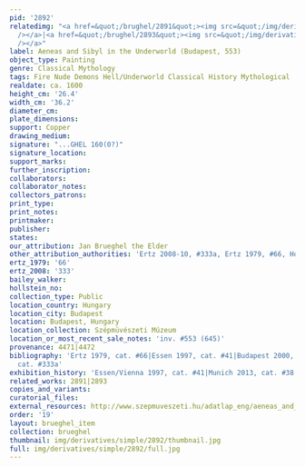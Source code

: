```yaml
---
pid: '2892'
relatedimg: "<a href=&quot;/brughel/2891&quot;><img src=&quot;/img/derivatives/simple/2891/thumbnail.jpg&quot;
  /></a>|<a href=&quot;/brughel/2893&quot;><img src=&quot;/img/derivatives/simple/2893/thumbnail.jpg&quot;
  /></a>"
label: Aeneas and Sibyl in the Underworld (Budapest, 553)
object_type: Painting
genre: Classical Mythology
tags: Fire Nude Demons Hell/Underworld Classical History Mythological
realdate: ca. 1600
height_cm: '26.4'
width_cm: '36.2'
diameter_cm: 
plate_dimensions: 
support: Copper
drawing_medium: 
signature: "...GHEL 160(0?)"
signature_location: 
support_marks: 
further_inscription: 
collaborators: 
collaborator_notes: 
collectors_patrons: 
print_type: 
print_notes: 
printmaker: 
publisher: 
states: 
our_attribution: Jan Brueghel the Elder
other_attribution_authorities: 'Ertz 2008-10, #333a, Ertz 1979, #66, Honig database'
ertz_1979: '66'
ertz_2008: '333'
bailey_walker: 
hollstein_no: 
collection_type: Public
location_country: Hungary
location_city: Budapest
location: Budapest, Hungary
location_collection: Szépmüvészeti Múzeum
location_or_most_recent_sale_notes: 'inv. #553 (645)'
provenance: 4471|4472
bibliography: 'Ertz 1979, cat. #66|Essen 1997, cat. #41|Budapest 2000, 29|Ertz 2008-10,
  cat. #333a'
exhibition_history: 'Essen/Vienna 1997, cat. #41|Munich 2013, cat. #38'
related_works: 2891|2893
copies_and_variants: 
curatorial_files: 
external_resources: http://www.szepmuveszeti.hu/adatlap_eng/aeneas_and_sibyl_in_the_8585
order: '19'
layout: brueghel_item
collection: brueghel
thumbnail: img/derivatives/simple/2892/thumbnail.jpg
full: img/derivatives/simple/2892/full.jpg
---
```

